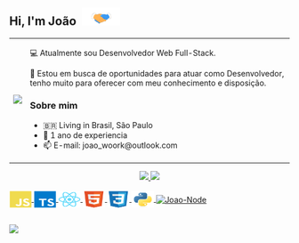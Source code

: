 ## Hi, I'm João   <img src="https://github.com/macagua/macagua/blob/master/assets/img/icons/handshake.gif" style="margin-left:5px" height="32px" alt="Connect with me" /> 
<table border="0" cellspacing="0" cellpadding="0">
  <tr>
    <td style="border: 0";>
      <img width="400" src="https://raw.githubusercontent.com/MicaelliMedeiros/micaellimedeiros/master/image/computer-illustration.png" />
    </td>
    <td style="border: 0";>
      <p>
        💻 Atualmente sou Desenvolvedor Web Full-Stack.<a/>
      </p>
      <p>
        🎯 Estou em busca de oportunidades para atuar como Desenvolvedor, tenho muito para oferecer com meu conhecimento e disposição.
      </p>
      <h3>Sobre mim</h3>
      <ul>
        <li>
  🇧🇷 Living in Brasil, São Paulo
  </li>
  <li>
  🚀 1 ano de experiencia
  </li>
  <li>
  📫 E-mail: joao_woork@outlook.com
  </li>
      </ul>
    </td>
  </tr>
</table>
  <p></p>
<div align="center">
  <a href="https://github.com/jooaogbriel">
  <img height="165em" src="https://github-readme-stats.vercel.app/api?username=jooaogbriel&show_icons=true&theme=dark&include_all_commits=true&count_private=true"/>
  <img height="165em" src="https://github-readme-stats.vercel.app/api/top-langs/?username=jooaogbriel&layout=compact&langs_count=7&theme=dark"/>
</div>
<div style="display: inline_block"><br>
  <img align="center" alt="Joao-Js" height="30" width="40" src="https://raw.githubusercontent.com/devicons/devicon/master/icons/javascript/javascript-plain.svg">
  <img align="center" alt="Joao-Ts" height="30" width="40" src="https://raw.githubusercontent.com/devicons/devicon/master/icons/typescript/typescript-plain.svg">
  <img align="center" alt="Joao-React" height="30" width="40" src="https://raw.githubusercontent.com/devicons/devicon/master/icons/react/react-original.svg">
  <img align="center" alt="Joao-HTML" height="30" width="40" src="https://raw.githubusercontent.com/devicons/devicon/master/icons/html5/html5-original.svg">
  <img align="center" alt="Joao-CSS" height="30" width="40" src="https://raw.githubusercontent.com/devicons/devicon/master/icons/css3/css3-original.svg">
  <img align="center" alt="Joao-Python" height="30" width="40" src="https://raw.githubusercontent.com/devicons/devicon/master/icons/python/python-original.svg">
  <img align="center" alt="Joao-Node" height="30" width="40" src="https://cdn.jsdelivr.net/gh/devicons/devicon/icons/nodejs/nodejs-original.svg" >
 
</div>
  
  ##
 
<div> 
  <a href="https://www.linkedin.com/in/jo%C3%A3o-gabriel-figueiredo-gon%C3%A7alves-b0224322b/" target="_blank"><img src="https://img.shields.io/badge/-LinkedIn-%230077B5?style=for-the-badge&logo=linkedin&logoColor=white" target="_blank"></a> 
 
 
</div>
  
